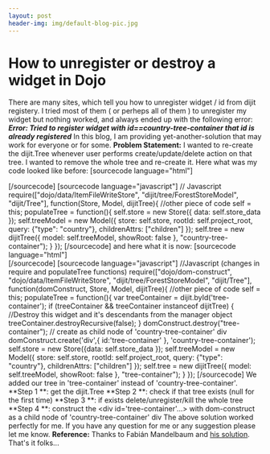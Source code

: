 ```yaml
---
layout: post
header-img: img/default-blog-pic.jpg
---
```


# How to unregister or destroy a widget in Dojo

There are many sites, which tell you how to unregister widget / id from dijit registery. I tried most of them ( or perheps all of them ) to unregister my widget but nothing worked, and always ended up with the following error: **_Error: Tried to register widget with id==country-tree-container that id is already registered_** In this blog, I am providing yet-another-solution that may work for everyone or for some.  **Problem Statement:** I wanted to re-create the dijit.Tree whenever user performs create/update/delete action on that tree. I wanted to remove the whole tree and re-create it. Here what was my code looked like before: [sourcecode language="html"] <!-- HTML --> <div id="country-tree-container"></div> [/sourcecode] [sourcecode language="javascript"] // Javascript require(["dojo/data/ItemFileWriteStore", "dijit/tree/ForestStoreModel", "dijit/Tree"], function(Store, Model, dijitTree){ //other piece of code self = this; populateTree = function(){ self.store = new Store({ data: self.store_data }); self.treeModel = new Model({ store: self.store, rootId: self.project_root, query: {"type": "country"}, childrenAttrs: ["children"] }); self.tree = new dijitTree({ model: self.treeModel, showRoot: false }, "country-tree-container"); } }); [/sourcecode] and here what it is now: [sourcecode language="html"] <!-- No Change --> <div id="country-tree-container"></div> [/sourcecode] [sourcecode language="javascript"] //Javascript (changes in require and populateTree functions) require(["dojo/dom-construct", "dojo/data/ItemFileWriteStore", "dijit/tree/ForestStoreModel", "dijit/Tree"], function(domConstruct, Store, Model, dijitTree){ //other piece of code self = this; populateTree = function(){ var treeContainer = dijit.byId('tree-container'); if (treeContainer && treeContainer instanceof dijitTree) { //Destroy this widget and it's descendants from the manager object treeContainer.destroyRecursive(false); } domConstruct.destroy("tree-container"); // create as child node of 'country-tree-container' div domConstruct.create('div',{ id:'tree-container' }, 'country-tree-container'); self.store = new Store({data: self.store_data }); self.treeModel = new Model({ store: self.store, rootId: self.project_root, query: {"type": "country"}, childrenAttrs: ["children"] }); self.tree = new dijitTree({ model: self.treeModel, showRoot: false }, "tree-container"); } }); [/sourcecode] We added our tree in 'tree-container' instead of 'country-tree-container'. **Step 1 **: get the dijit.Tree **Step 2 **: check if that tree exists (null for the first time) **Step 3 **: if exists delete/unregister/kill the whole tree **Step 4 **: construct the <div id='tree-container'...> with dom-construct as a child node of 'country-tree-container' div The above solution worked perfectly for me. If you have any question for me or any suggestion please let me know. **Reference:** Thanks to Fabián Mandelbaum and [his solution](http://mail.dojotoolkit.org/pipermail/dojo-interest/2009-October/040079.html). That's it folks...